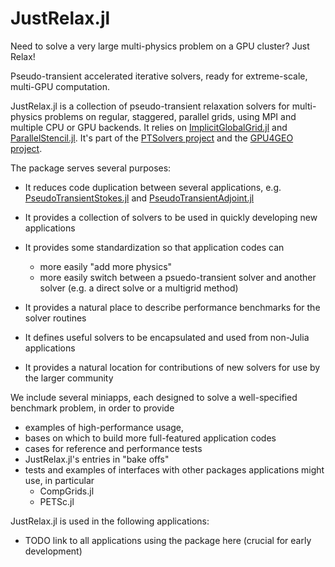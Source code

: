 # JustRelax.jl

Need to solve a very large multi-physics problem on a GPU cluster? Just Relax!

Pseudo-transient accelerated iterative solvers, ready for extreme-scale, multi-GPU computation.

JustRelax.jl is a collection of pseudo-transient relaxation solvers
for multi-physics problems on regular, staggered, parallel grids,
using MPI and multiple CPU or GPU backends.
It relies on [ImplicitGlobalGrid.jl](https://github.com/omlins/ImplicitGlobalGrid.jl)
and [ParallelStencil.jl](https://github.com/omlins/ParallelStencil.jl).
It's part of the [PTSolvers project](https://ptsolvers.github.io) and
the [GPU4GEO project](https://www.pasc-ch.org/projects/2021-2024/gpu4geo/).

The package serves several purposes:

  * It reduces code duplication between several applications, e.g. [PseudoTransientStokes.jl](https://github.com/PTsolvers/PseudoTransientStokes.jl)
  and [PseudoTransientAdjoint.jl](https://github.com/PTsolvers/PseudoTransientAdjoint.jl)
  * It provides a collection of solvers to be used in quickly developing new applications
  * It provides some standardization so that application codes can

     - more easily "add more physics"
     - more easily switch between a psuedo-transient solver and another solver (e.g. a direct solve or a multigrid method)

  * It provides a natural place to describe performance benchmarks for the solver routines
  * It defines useful solvers to be encapsulated and used from non-Julia applications
  * It provides a natural location for contributions of new solvers for use by the larger community

We include several miniapps, each designed to solve a well-specified benchmark problem, in order to provide

  - examples of high-performance usage,
  - bases on which to build more full-featured application codes
  - cases for reference and performance tests
  - JustRelax.jl's entries in "bake offs"
  - tests and examples of interfaces with other packages applications might use, in particular
    - CompGrids.jl
    - PETSc.jl

JustRelax.jl is used in the following applications:

  * TODO link to all applications using the package here (crucial for early development)
